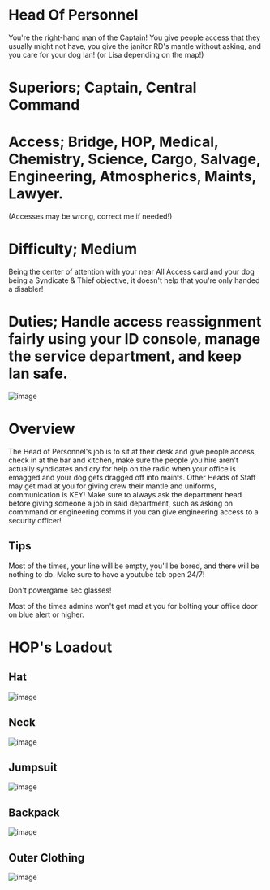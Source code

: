 # Head Of Personnel 
You're the right-hand man of the Captain! You give people access that they usually might not have, you give the janitor RD's mantle without asking, and you care for your dog Ian! (or Lisa depending on the map!)
# Superiors; Captain, Central Command
# Access; Bridge, HOP, Medical, Chemistry, Science, Cargo, Salvage, Engineering, Atmospherics, Maints, Lawyer.
(Accesses may be wrong, correct me if needed!)
# Difficulty; Medium
Being the center of attention with your near All Access card and your dog being a Syndicate & Thief objective, it doesn't help that you're only handed a disabler! 
# Duties; Handle access reassignment fairly using your ID console, manage the service department, and keep Ian safe.
![image](https://github.com/user-attachments/assets/075118a0-2f4f-466a-b6cd-db834ba9f4cc)
# Overview
The Head of Personnel's job is to sit at their desk and give people access, check in at the bar and kitchen, make sure the people you hire aren't actually syndicates and cry for help on the radio when your office is emagged and your dog gets dragged off into maints.
Other Heads of Staff may get mad at you for giving crew their mantle and uniforms, communication is KEY! Make sure to always ask the department head before giving someone a job in said department, such as asking on commmand or engineering comms if you can give engineering access to a security officer!
## Tips
Most of the times, your line will be empty, you'll be bored, and there will be nothing to do. Make sure to have a youtube tab open 24/7!

Don't powergame sec glasses! 

Most of the times admins won't get mad at you for bolting your office door on blue alert or higher.
# HOP's Loadout
## Hat
![image](https://github.com/user-attachments/assets/6f11729a-7ac1-4dbe-8d4a-1c2c679c07cd)
## Neck
![image](https://github.com/user-attachments/assets/0d09eee8-475c-45ed-b5a9-b88f23683181)
## Jumpsuit
![image](https://github.com/user-attachments/assets/f6310742-39f7-47ff-a057-2dd94396e430)
## Backpack
![image](https://github.com/user-attachments/assets/1a837e42-688f-4ba9-b2e9-a0a21601cf07)
## Outer Clothing
![image](https://github.com/user-attachments/assets/6c37ff41-1fd6-4b85-b05e-72b5b793b37c)
